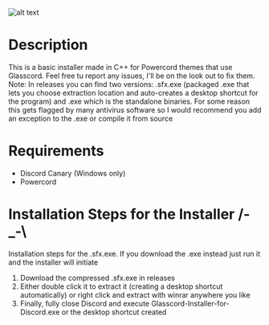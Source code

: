 ![alt text](https://i.imgur.com/WOKvSg3.png)
# Description
This is a basic installer made in C++ for Powercord themes that use Glasscord. Feel free tu report any issues, I'll be on the look out to fix them.
Note: In releases you can find two versions: .sfx.exe (packaged .exe that lets you choose extraction location and auto-creates a desktop shortcut for the program) and .exe which is the standalone binaries. For some reason this gets flagged by many antivirus software so I would recommend you add an exception to the .exe or compile it from source
# Requirements
* Discord Canary (Windows only)
* Powercord

# Installation Steps for the Installer /-_-\
Installation steps for the .sfx.exe. If you download the .exe instead just run it and the installer will initiate
1. Download the compressed .sfx.exe in releases
2. Either double click it to extract it (creating a desktop shortcut automatically) or right click and extract with winrar anywhere you like
3. Finally, fully close Discord and execute Glasscord-Installer-for-Discord.exe or the desktop shortcut created
